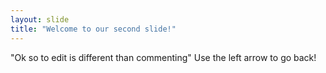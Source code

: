 ```yaml
---
layout: slide
title: "Welcome to our second slide!"
---
```

"Ok so to edit is different than commenting"
Use the left arrow to go back!
